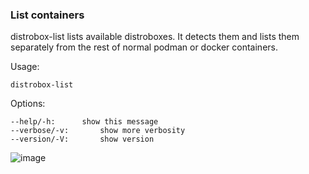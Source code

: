 ### List containers

distrobox-list lists available distroboxes. It detects them and lists them separately
from the rest of normal podman or docker containers.

Usage:

	distrobox-list

Options:

	--help/-h:		show this message
	--verbose/-v:		show more verbosity
	--version/-V:		show version

![image](https://user-images.githubusercontent.com/598882/147831082-24b5bc2e-b47e-49ac-9b1a-a209478c9705.png)
